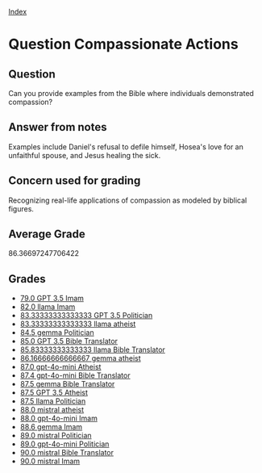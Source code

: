 
[Index](../../index.md)
# Question Compassionate Actions
## Question
Can you provide examples from the Bible where individuals demonstrated compassion?

## Answer from notes
Examples include Daniel's refusal to defile himself, Hosea's love for an unfaithful spouse, and Jesus healing the sick.

## Concern used for grading
Recognizing real-life applications of compassion as modeled by biblical figures.

## Average Grade
86.36697247706422

## Grades
 * [79.0 GPT 3.5 Imam](../answers/GPT_3.5_Imam/Compassionate_Actions.md)
 * [82.0 llama Imam](../answers/llama_Imam/Compassionate_Actions.md)
 * [83.33333333333333 GPT 3.5 Politician](../answers/GPT_3.5_Politician/Compassionate_Actions.md)
 * [83.33333333333333 llama atheist](../answers/llama_atheist/Compassionate_Actions.md)
 * [84.5 gemma Politician](../answers/gemma_Politician/Compassionate_Actions.md)
 * [85.0 GPT 3.5 Bible Translator](../answers/GPT_3.5_Bible_Translator/Compassionate_Actions.md)
 * [85.83333333333333 llama Bible Translator](../answers/llama_Bible_Translator/Compassionate_Actions.md)
 * [86.16666666666667 gemma atheist](../answers/gemma_atheist/Compassionate_Actions.md)
 * [87.0 gpt-4o-mini Atheist](../answers/gpt-4o-mini_Atheist/Compassionate_Actions.md)
 * [87.4 gpt-4o-mini Bible Translator](../answers/gpt-4o-mini_Bible_Translator/Compassionate_Actions.md)
 * [87.5 gemma Bible Translator](../answers/gemma_Bible_Translator/Compassionate_Actions.md)
 * [87.5 GPT 3.5 Atheist](../answers/GPT_3.5_Atheist/Compassionate_Actions.md)
 * [87.5 llama Politician](../answers/llama_Politician/Compassionate_Actions.md)
 * [88.0 mistral atheist](../answers/mistral_atheist/Compassionate_Actions.md)
 * [88.0 gpt-4o-mini Imam](../answers/gpt-4o-mini_Imam/Compassionate_Actions.md)
 * [88.6 gemma Imam](../answers/gemma_Imam/Compassionate_Actions.md)
 * [89.0 mistral Politician](../answers/mistral_Politician/Compassionate_Actions.md)
 * [89.0 gpt-4o-mini Politician](../answers/gpt-4o-mini_Politician/Compassionate_Actions.md)
 * [90.0 mistral Bible Translator](../answers/mistral_Bible_Translator/Compassionate_Actions.md)
 * [90.0 mistral Imam](../answers/mistral_Imam/Compassionate_Actions.md)
